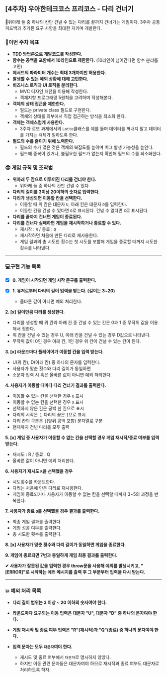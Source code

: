 ## [4주차] 우아한테크코스 프리코스 - 다리 건너기

💬위아래 둘 중 하나의 칸만 건널 수 있는 다리를 끝까지 건너가는 게임이다. 3주차 공통 피드백과 추가된 요구 사항을 최대한 지키며 개발한다.

### 🚀이번 주차 목표

- **TDD 방법론으로 개발코드를 작성한다.**
- **함수는 공백을 포함해서 10라인으로 제한한다.**
  (10라인이 넘어간다면 함수 분리를 고민)
- **메서드의 파라미터 개수는 최대 3개까지만 허용한다.**
- **발생할 수 있는 예외 상황에 대해 고민한다.**
- **비즈니스 로직과 UI 로직을 분리한다.**
  - MVC 디자인 패턴을 이용해 작성한다.
  - 객체지향 프로그래밍 5원칙을 고려하며 작성해본다.
- **객체의 상태 접근을 제한한다.**
  - 필드는 private class 필드로 구현한다.
  - 객체의 상태를 외부에서 직접 접근하는 방식을 최소화 한다.
- **객체는 객체스럽게 사용한다.**
  - 3주차 로또 과제에서의 `Lotto`클래스를 예를 들며 데이터를 꺼내지 말고 데이터를 가지는 객체가 일하도록 한다.
- **필드의 수를 줄이기 위해 노력한다.**
  - 필드의 수가 많은 것은 객체의 복잡도를 높이며 버그 발생 가능성을 높인다.
  - 필드에 중복이 있거나, 불필요한 필드가 없는지 확인해 필드의 수를 최소화한다.
  </div>
  <div>

### 😎 게임 규칙 및 조작법

- **위아래 두 칸으로 이루어진 다리를 건너야 한다.**
  - 위아래 둘 중 하나의 칸만 건널 수 있다.
- **다리의 길이를 3이상 20이하의 숫자로 입력한다.**
- **다리가 생성되면 이동할 칸을 선택한다.**
  - 이동할 때 위 칸은 대문자 `U`, 아래 칸은 대문자 `D`를 입력한다.
  - 이동한 칸을 건널 수 있다면 `O`로 표시된다. 건널 수 없다면 `X`로 표시된다.
- **다리를 끝까지 건너면 게임이 종료된다.**
- **다리를 건너다 실패하면 게임을 재시작하거나 종료할 수 있다.**
  - 재시작 : `R` / 종료 : `Q`
  - 재시작하면 처음에 만든 다리로 재사용한다.
  - 게임 결과의 총 시도한 횟수는 첫 시도를 포함해 게임을 종료할 때까지 시도한 횟수를 나타낸다.

---

### 💻구현 기능 목록

- [x] **0. 게임이 시작되면 게임 시작 문구를 출력한다.**

- [x] **1. 유저로부터 다리의 길이 입력을 받는다. (길이는 3~20)**

  - 올바른 값이 아니면 예외 처리한다.

**2. [x] 길이만큼 다리를 생성한다.**

- 다리를 생성할 때 위 칸과 아래 칸 중 건널 수 있는 칸은 0과 1 중 무작위 값을 이용해서 정한다.
- 위 칸을 건널 수 있는 경우 U, 아래 칸을 건널 수 있는 경우 D값으로 나타낸다.
- 무작위 값이 0인 경우 아래 칸, 1인 경우 위 칸이 건널 수 있는 칸이 된다.

**3. [x] 라운드마다 플레이어가 이동할 칸을 입력 받는다.**

- U(위 칸), D(아래 칸) 중 하나의 문자를 입력한다.
- 사용자가 맞춘 횟수와 다리 길이가 동일하면
- 소문자 입력 시 혹은 올바른 값이 아니면 예외 처리한다.

**4. 사용자가 이동할 때마다 다리 건너기 결과를 출력한다.**

- 이동할 수 있는 칸을 선택한 경우 `O` 표시
- 이동할 수 없는 칸을 선택한 경우 `X` 표시
- 선택하지 않은 칸은 공백 한 칸으로 표시
- 다리의 시작은 `[`, 다리의 끝은 `]`으로 표시
- 다리 칸의 구분은 `|`(앞뒤 공백 포함) 문자열로 구분
- 현재까지 건넌 다리를 모두 출력

**5. [x] 게임 중 사용자가 이동할 수 없는 칸을 선택할 경우 게임 재시작/종료 여부를 입력 받는다.**

- 재시도 : R / 종료 : Q
- 올바른 값이 아니면 예외 처리한다.

**6. 사용자가 재시도 `R`을 선택했을 경우**

- 시도횟수를 카운트한다.
- 다리는 처음에 만든 다리로 재사용한다.
- 게임이 종료되거나 사용자가 이동할 수 없는 칸을 선택할 때까지 3~5의 과정을 반복한다.

**7. 사용자가 종료 `Q`를 선택했을 경우 결과를 출력한다.**

- 최종 게임 결과를 출력한다.
- 게임 성공 여부를 출력한다.
- 총 시도한 횟수를 출력한다.

**8. [x] 사용자가 맞춘 횟수와 다리 길이가 동일하면 게임을 종료한다.**

**9. 게임이 종료되면 7번과 동일하게 게임 최종 결과를 출력한다.**

**✔ 사용자가 잘못된 값을 입력한 경우 throw문을 사용해 예외를 발생시키고, "[ERROR]"로 시작하는 에러 메시지를 출력 후 그 부분부터 입력을 다시 받는다.**

---

### 💥 예외 처리 목록

- **다리 길이 범위는 3 이상 ~ 20 이하의 숫자여야 한다.**

- **라운드마다 요구되는 이동 입력은 대문자 "U", 대문자 "D" 중 하나의 문자여야 한다.**

- **게임 재시작 및 종료 여부 입력은 "R"(재시작)과 "Q"(종료) 중 하나의 문자여야 한다.**

- **입력 문자는 모두 `대문자`여야 한다.**
  - 재시도 및 종료 여부에서 `대문자`로 명시하지 않았다.
  - 하지만 이동 관련 문자들은 대문자여야 하므로 재시작과 종료 여부도 대문자로 처리하도록 하자.
